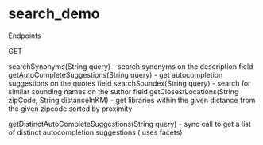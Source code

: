 # search_demo

Endpoints

GET

searchSynonyms(String query) - search synonyms on the description field
getAutoCompleteSuggestions(String query)  - get autocompletion suggestions on the quotes field
searchSoundex(String query)  - search for similar sounding names on the suthor field
getClosestLocations(String zipCode, String distanceInKM)  - get libraries within the given distance from the given zipcode sorted by proximity

getDistinctAutoCompleteSuggestions(String query) - sync call to get a list of distinct autocompletion suggestions ( uses facets) 





